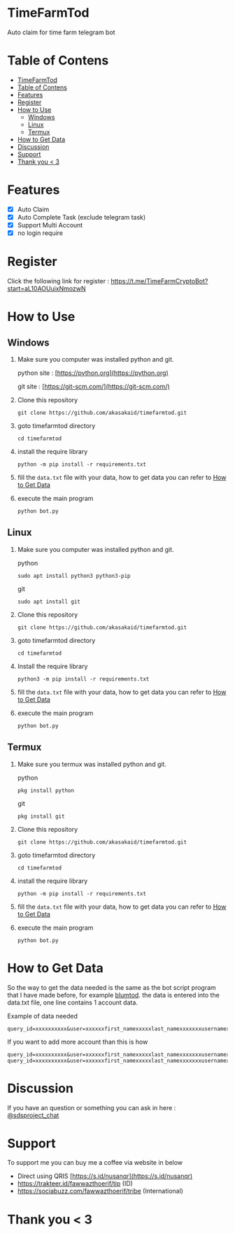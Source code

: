 # TimeFarmTod

Auto claim for time farm telegram bot

# Table of Contens

- [TimeFarmTod](#timefarmtod)
- [Table of Contens](#table-of-contens)
- [Features](#features)
- [Register](#register)
- [How to Use](#how-to-use)
  - [Windows](#windows)
  - [Linux](#linux)
  - [Termux](#termux)
- [How to Get Data](#how-to-get-data)
- [Discussion](#discussion)
- [Support](#support)
- [Thank you \< 3](#thank-you--3)

# Features

- [x] Auto Claim
- [x] Auto Complete Task (exclude telegram task)
- [x] Support Multi Account
- [x] no login require

# Register 

Click the following link for register : https://t.me/TimeFarmCryptoBot?start=aL10AOUuixNmozwN

# How to Use

## Windows 

1. Make sure you computer was installed python and git.
   
   python site : [https://python.org](https://python.org)
   
   git site : [https://git-scm.com/](https://git-scm.com/)

2. Clone this repository
   ```shell
   git clone https://github.com/akasakaid/timefarmtod.git
   ```

3. goto timefarmtod directory
   ```
   cd timefarmtod
   ```

4. install the require library
   ```
   python -m pip install -r requirements.txt
   ```

5. fill the `data.txt` file with your data, how to get data you can refer to [How to Get Data](#how-to-get-data)
6. execute the main program 
   ```
   python bot.py
   ```

## Linux

1. Make sure you computer was installed python and git.
   
   python
   ```shell
   sudo apt install python3 python3-pip
   ```
   git
   ```shell
   sudo apt install git
   ```

2. Clone this repository
   
   ```shell
   git clone https://github.com/akasakaid/timefarmtod.git
   ```

3. goto timefarmtod directory

   ```shell
   cd timefarmtod
   ```

4. Install the require library
   
   ```
   python3 -m pip install -r requirements.txt
   ```

5. fill the `data.txt` file with your data, how to get data you can refer to [How to Get Data](#how-to-get-data)
6. execute the main program 
   ```
   python bot.py
   ```

## Termux

1. Make sure you termux was installed python and git.
   
   python
   ```
   pkg install python
   ```

   git
   ```
   pkg install git
   ```

2. Clone this repository
   ```shell
   git clone https://github.com/akasakaid/timefarmtod.git
   ```

3. goto timefarmtod directory
   ```
   cd timefarmtod
   ```

4. install the require library
   ```
   python -m pip install -r requirements.txt
   ```

5. fill the `data.txt` file with your data, how to get data you can refer to [How to Get Data](#how-to-get-data)
6. execute the main program 
   ```
   python bot.py
   ```

# How to Get Data

So the way to get the data needed is the same as the bot script program that I have made before, for example [blumtod](https://github.com/akasakaid/blumtod). the data is entered into the data.txt file, one line contains 1 account data. 

Example of data needed

```
query_id=xxxxxxxxxx&user=xxxxxxfirst_namexxxxxlast_namexxxxxxxusernamexxxxxxxlanguage_codexxxxxxxallows_write_to_pmxxxxxxx&auth_date=xxxxxx&hash=xxxxxxxxxxxxxxxxxxxxx
```

If you want to add more account than this is how

```
query_id=xxxxxxxxxx&user=xxxxxxfirst_namexxxxxlast_namexxxxxxxusernamexxxxxxxlanguage_codexxxxxxxallows_write_to_pmxxxxxxx&auth_date=xxxxxx&hash=xxxxxxxxxxxxxxxxxxxxx
query_id=xxxxxxxxxx&user=xxxxxxfirst_namexxxxxlast_namexxxxxxxusernamexxxxxxxlanguage_codexxxxxxxallows_write_to_pmxxxxxxx&auth_date=xxxxxx&hash=xxxxxxxxxxxxxxxxxxxxx
```

# Discussion

If you have an question or something you can ask in here : [@sdsproject_chat](https://t.me/sdsproject_chat)

# Support

To support me you can buy me a coffee via website in below

- Direct using QRIS [https://s.id/nusanqr](https://s.id/nusanqr)
- https://trakteer.id/fawwazthoerif/tip (ID)
- https://sociabuzz.com/fawwazthoerif/tribe (International)

# Thank you < 3